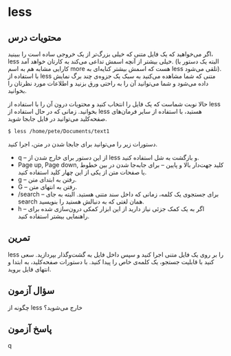 # less

## محتویات درس

اگر می‌خواهید که یک فایل متنی که خیلی بزرگ‌تر از یک خروجی ساده است را ببینید، less خیلی بیشتر از آنچه اسمش تداعی می‌کند به کارتان خواهد آمد. (البته یک دستور با کارایی مشابه هم به اسم more هست که اسمش بیشتر کنایه‌ای به less تلقی می‌شود). با استفاده از less متنی که شما مشاهده می‌کنید به سبک یک جزوه‌ی چند برگ نمایش داده می‌شود و شما می‌توانید آن را به راحتی ورق بزنید و اطلاعات مورد نظرتان را بخوانید.

حالا نوبت شماست که یک فایل را انتخاب کنید و محتویات درون آن را با استفاده از less بخوانید.  زمانی که در حال استفاده از less هستید، با استفاده از سایر فرمان‌های صفحه‌کلید می‌توانید در فایل جابجا شوید.

```$ less /home/pete/Documents/text1```

دستورات زیر را می‌توانید برای جابجا شدن در متن، اجرا کنید.

+ q – از این دستور برای خارج شدن از less و بازگشت به شل استفاده کنید.
+  Page up, Page down, کلید جهت‌دار بالا و پایین – برای جابه‌جا شدن در بین خطوط یا صفحات متن از یکی از این چهار کلید استفاده کنید.
+ g – رفتن به ابتدای متن.
+ G – رفتن به انتهای متن.
+ ‎/search – برای جستجوی یک کلمه، زمانی که داخل سند متنی هستید. البته به جای search همان لغتی که به دنبالش هستید را بنویسید.
+ h – اگر به یک کمک جزئی نیاز دارید از این ابزار کمکی درون‌سازی شده برای راهنمایی بیشتر استفاده کنید.

## تمرین

less را بر روی یک فایل متنی اجرا کنید و سپس داخل فایل به گشت‌وگذار بپردازید. سعی کنید با قابلیت جستجو، یک کلمه‌ی خاص را پیدا کنید. با دستورات صفحه‌کلید، به ابتدا و انتهای فایل بروید.

## سؤال آزمون

چگونه از less خارج می‌شوید؟

## پاسخ آزمون

q
